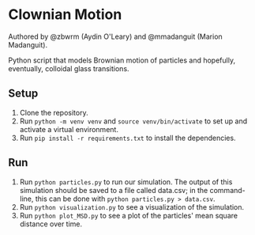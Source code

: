 # Clownian Motion
Authored by @zbwrm (Aydin O'Leary) and @mmadanguit (Marion Madanguit).

Python script that models Brownian motion of particles and hopefully, eventually, colloidal glass transitions.

## Setup

1. Clone the repository.  
2. Run `python -m venv venv` and `source venv/bin/activate` to set up and activate a virtual environment. 
3. Run `pip install -r requirements.txt` to install the dependencies. 

## Run

1. Run `python particles.py` to run our simulation. The output of this simulation should be saved to a file called data.csv; in the command-line, this can be done with `python particles.py > data.csv`.
2. Run `python visualization.py` to see a visualization of the simulation.
3. Run `python plot_MSD.py` to see a plot of the particles' mean square distance over time.
